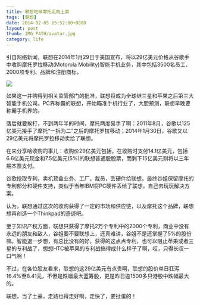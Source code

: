 ```yaml
---
title: 联想吃掉摩托走向土豪
tags: [联想]
date: 2014-02-05 15:52:00+0800
layout: post
thumb: IMG_PATH/avatar.jpg
category: life
---
```


引自网络新闻，联想在2014年1月29日于美国宣布，将以29亿美元价格从谷歌手中收购摩托罗拉移动(Motorola Mobility)智能手机业务，其中包括3500名员工、2000项专利、品牌和注册商标。

![](https://ww4.sinaimg.cn/mw600/005PvELHgw1f4diq2ixj5j30f00f0t9y.jpg)

如果这一并购得到相关监管部门的批准，联想将成为全球继三星和苹果之后第三大智能手机公司。PC界称霸的联想，开始瞄准手机行业了，大胆预测，联想早晚要称霸手机界的。

落后就要挨打，不到两年半的时间，摩托两度易手了啊：2011年8月，谷歌以125亿美元接手了摩托“一拆为二”之后的摩托罗拉移动；2014年1月30日，谷歌又以29亿美元将摩托罗拉移动卖给了联想。

在来分享哈收购的事儿：收购价29亿美元包括，在收购时支付14.1亿美元，包括6.6亿美元现金和7.5亿美元(5%)的联想普通股股票，而剩下15亿美元则将以三年期本票支付。

谷歌挖取专利，卖机顶盒业务、工厂，裁员，丢硬件给联想，最终谷姐保留摩托的专利部分和硬件支持，类似于当年IBM将PC硬件丢给了联想，自己去玩玩解决方案。

认为，联想通过这次的收购获得了一定的市场和供应链，以及摩托这个品牌，联想想再创造一个Thinkpad的奇迹吧。

至于知识产权方面，联想只获得了摩托2万个专利中的2000个专利，商业中没有永远的朋友和敌人，谷姐要不要联想上，还真难讲，谷姐不是还掌握了5%的股份嘛。智能退一步想，有总比没有的好，获得的这点点专利，也可以阻止苹果或者三星的专利战了，想想HTC被苹果的专利战搞得成什么样子了啊，哎，只得长叹一口气啊！

不过，在各位股友看来，联想的这29亿美元有点贵啊，联想的股价单日狂泻16.4%至8.41元，不但是跌幅最大蓝筹股，更是昨日逾1500多只港股中跌幅最大的。

联想，当了土豪，走路也得走好啊，走快了，要扯蛋的！
